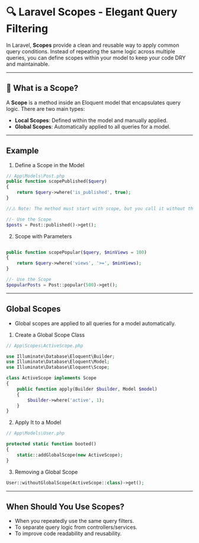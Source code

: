 # 🔍 Laravel Scopes - Elegant Query Filtering

In Laravel, **Scopes** provide a clean and reusable way to apply common query conditions. Instead of repeating the same logic across multiple queries, you can define scopes within your model to keep your code DRY and maintainable.

---

## 📌 What is a Scope?

A **Scope** is a method inside an Eloquent model that encapsulates query logic. There are two main types:

- **Local Scopes**: Defined within the model and manually applied.
- **Global Scopes**: Automatically applied to all queries for a model.

---

## Example

1. Define a Scope in the Model

```php
// App\Models\Post.php
public function scopePublished($query)
{
    return $query->where('is_published', true);
}

//⚠️ Note: The method must start with scope, but you call it without that prefix.

//- Use the Scope
$posts = Post::published()->get();

```

2. Scope with Parameters

```php

public function scopePopular($query, $minViews = 100)
{
    return $query->where('views', '>=', $minViews);
}

//- Use the Scope
$popularPosts = Post::popular(500)->get();

```

---

## Global Scopes

- Global scopes are applied to all queries for a model automatically.

1. Create a Global Scope Class
   
```php
// App\Scopes\ActiveScope.php

use Illuminate\Database\Eloquent\Builder;
use Illuminate\Database\Eloquent\Model;
use Illuminate\Database\Eloquent\Scope;

class ActiveScope implements Scope
{
    public function apply(Builder $builder, Model $model)
    {
        $builder->where('active', 1);
    }
}

```
2. Apply It to a Model
   
```php
// App\Models\User.php

protected static function booted()
{
    static::addGlobalScope(new ActiveScope);
}

```

3. Removing a Global Scope

```php
User::withoutGlobalScope(ActiveScope::class)->get();

```

___

## When Should You Use Scopes?
- When you repeatedly use the same query filters.
- To separate query logic from controllers/services.
- To improve code readability and reusability.